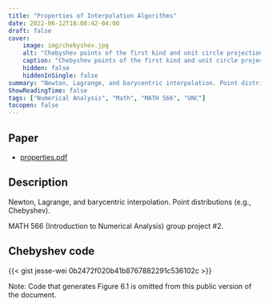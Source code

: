 ```yaml
---
title: "Properties of Interpolation Algorithms"
date: 2022-06-12T18:08:42-04:00
draft: false
cover:
    image: img/chebyshev.jpg
    alt: "Chebyshev points of the first kind and unit circle projection"
    caption: "Chebyshev points of the first kind and unit circle projection"
    hidden: false
    hiddenInSingle: false
summary: "Newton, Lagrange, and barycentric interpolation. Point distributions (e.g., Chebyshev). MATH566 (Intro to Numerical Analysis) group project #2."
ShowReadingTime: false
tags: ["Numerical Analysis", "Math", "MATH 566", "UNC"]
tocopen: false
---
```


## Paper

* [properties.pdf](https://drive.google.com/file/d/1TycieX_6Vuld8dgXyYmXEs6t5Q7rnTqX/view?usp=share_link)

## Description

Newton, Lagrange, and barycentric interpolation. Point distributions (e.g., Chebyshev).

MATH 566 (Introduction to Numerical Analysis) group project #2.

## Chebyshev code

{{< gist jesse-wei 0b2472f020b41b8767882291c536102c >}}

Note: Code that generates Figure 6.1 is omitted from this public version of the document.
